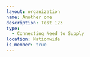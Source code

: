 ```yaml
---
layout: organization
name: Another one
description: Test 123
type:
  - Connecting Need to Supply
location: Nationwide
is_member: true
---
```

